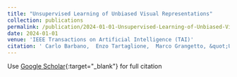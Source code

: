 ```yaml
---
title: "Unsupervised Learning of Unbiased Visual Representations"
collection: publications
permalink: /publication/2024-01-01-Unsupervised-Learning-of-Unbiased-Visual-Representations
date: 2024-01-01
venue: 'IEEE Transactions on Artificial Intelligence (TAI)'
citation: ' Carlo Barbano,  Enzo Tartaglione,  Marco Grangetto, &quot;Unsupervised Learning of Unbiased Visual Representations.&quot; IEEE Transactions on Artificial Intelligence (TAI), 2024.'
---
```

Use [Google Scholar](https://scholar.google.com/scholar?q=Unsupervised+Learning+of+Unbiased+Visual+Representations){:target="_blank"} for full citation